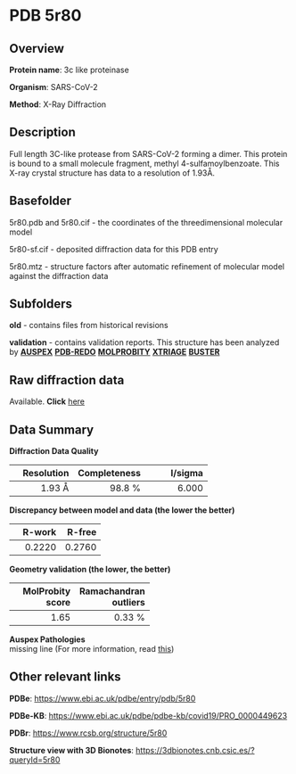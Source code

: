 # PDB 5r80

## Overview

**Protein name**: 3c like proteinase

**Organism**: SARS-CoV-2

**Method**: X-Ray Diffraction

## Description

Full length 3C-like protease from SARS-CoV-2 forming a dimer. This protein is bound to a small molecule fragment, methyl 4-sulfamoylbenzoate. This X-ray crystal structure has data to a resolution of 1.93Å.

## Basefolder

5r80.pdb and 5r80.cif - the coordinates of the threedimensional molecular model

5r80-sf.cif - deposited diffraction data for this PDB entry

5r80.mtz - structure factors after automatic refinement of molecular model against the diffraction data

## Subfolders



**old** - contains files from historical revisions

**validation** - contains validation reports. This structure has been analyzed by [**AUSPEX**](https://github.com/thorn-lab/coronavirus_structural_task_force/tree/master/pdb/3c_like_proteinase/SARS-CoV-2/5r80/validation/auspex) [**PDB-REDO**](https://github.com/thorn-lab/coronavirus_structural_task_force/tree/master/pdb/3c_like_proteinase/SARS-CoV-2/5r80/validation/pdb-redo) [**MOLPROBITY**](https://github.com/thorn-lab/coronavirus_structural_task_force/tree/master/pdb/3c_like_proteinase/SARS-CoV-2/5r80/validation/molprobity) [**XTRIAGE**](https://github.com/thorn-lab/coronavirus_structural_task_force/blob/master/pdb/3c_like_proteinase/SARS-CoV-2/5r80/validation/Xtriage_output.log) [**BUSTER**](https://www.globalphasing.com/buster/wiki/index.cgi?Covid19Pdb5R80) 



## Raw diffraction data

Available. **Click** [here](https://zenodo.org/record/3730487) 

## Data Summary
**Diffraction Data Quality**

|   | Resolution | Completeness| I/sigma |
|---|-------------:|----------------:|--------------:|
|   |1.93 Å|98.8  %|<img width=50/>6.000|

**Discrepancy between model and data (the lower the better)**

|   | **R-work**| **R-free**   
|---|-------------:|----------------:|           
||  0.2220|  0.2760|

**Geometry validation (the lower, the better)**

|   |**MolProbity<br>score**| **Ramachandran<br>outliers** 
|---|-------------:|----------------:|
||  1.65|  0.33 %|

**Auspex Pathologies**<br> missing line (For more information, read [this](https://github.com/thorn-lab/coronavirus_structural_task_force/blob/master/pdb/3c_like_proteinase/SARS-CoV-2/5r80/validation/auspex/5r80_auspex_comments.txt))

 



## Other relevant links 
**PDBe**:  https://www.ebi.ac.uk/pdbe/entry/pdb/5r80

**PDBe-KB**: https://www.ebi.ac.uk/pdbe/pdbe-kb/covid19/PRO_0000449623 
 
**PDBr**: https://www.rcsb.org/structure/5r80 

**Structure view with 3D Bionotes**: https://3dbionotes.cnb.csic.es/?queryId=5r80

